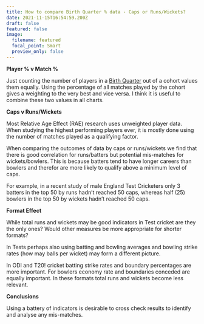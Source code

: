 ```yaml
---
title: How to compare Birth Quarter % data - Caps or Runs/Wickets?
date: 2021-11-15T16:54:59.200Z
draft: false
featured: false
image:
  filename: featured
  focal_point: Smart
  preview_only: false
---
```

**Player % v Match %**

Just counting the number of players in a [Birth Quarter](https://onemoresummer.co.uk/post/what-is-birth-quarter/) out of a cohort values them equally. Using the percentage of all matches played by the cohort gives a weighting to the very best and vice versa. I think it is useful to combine these two values in all charts. 

**Caps v Runs/Wickets**

Most Relative Age Effect (RAE) research uses unweighted player data. When studying the highest performing players ever, it is mostly done using the number of matches played as a qualifying factor.

When comparing the outcomes of data by caps or runs/wickets we find that there is good correlation for runs/batters but potential mis-matches for wickets/bowlers. This is because batters tend to have longer careers than bowlers and therefor are more likely to qualify above a minimum level of caps.

For example, in a recent study of male England Test Cricketers only 3 batters in the top 50 by runs hadn’t reached 50 caps, whereas half (25) bowlers in the top 50 by wickets hadn’t reached 50 caps.

**Format Effect**

While total runs and wickets may be good indicators in Test cricket are they the only ones? Would other measures be more appropriate for shorter formats?

In Tests perhaps also using batting and bowling averages and bowling strike rates (how may balls per wicket) may form a different picture.

In ODI and T20! cricket batting strike rates and boundary percentages are more important. For bowlers economy rate and boundaries conceded are equally important. In these formats total runs and wickets become less relevant.

**Conclusions**

Using a battery of indicators is desirable to cross check results to identify and analyse any mis-matches.